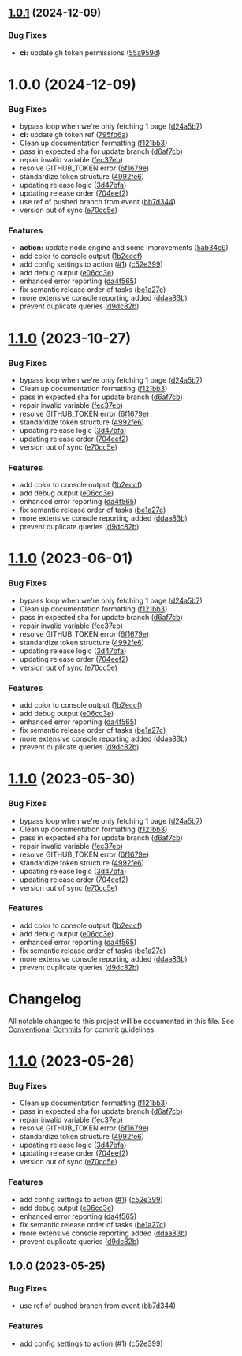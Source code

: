 ## [1.0.1](https://github.com/DiegoRamil/actions-pr-auto-update/compare/v1.0.0...v1.0.1) (2024-12-09)


### Bug Fixes

* **ci:** update gh token permissions ([55a959d](https://github.com/DiegoRamil/actions-pr-auto-update/commit/55a959d8acbb36ad084b6bf999c58785961b35ea))

# 1.0.0 (2024-12-09)


### Bug Fixes

* bypass loop when we're only fetching 1 page ([d24a5b7](https://github.com/DiegoRamil/actions-pr-auto-update/commit/d24a5b7511d724503960279dbbc320ec62192863))
* **ci:** update gh token ref ([795fb6a](https://github.com/DiegoRamil/actions-pr-auto-update/commit/795fb6a190391828b36b18cecc642c5f4973e37f))
* Clean up documentation formatting ([f121bb3](https://github.com/DiegoRamil/actions-pr-auto-update/commit/f121bb3cc267de17b916b296f19e7cb5e087fc61))
* pass in expected sha for update branch ([d6af7cb](https://github.com/DiegoRamil/actions-pr-auto-update/commit/d6af7cb3a51d40213690d600f2f269a26271bfe2))
* repair invalid variable ([fec37eb](https://github.com/DiegoRamil/actions-pr-auto-update/commit/fec37eb9b8133b4e21ab6765f73433c78f4d164b))
* resolve GITHUB_TOKEN error ([6f1679e](https://github.com/DiegoRamil/actions-pr-auto-update/commit/6f1679eb736ad2d120e597c5809c3b50f5f76854))
* standardize token structure ([4992fe6](https://github.com/DiegoRamil/actions-pr-auto-update/commit/4992fe610e39282e73f5605109cc3d38886917e7))
* updating release logic ([3d47bfa](https://github.com/DiegoRamil/actions-pr-auto-update/commit/3d47bfaf9f4fde317d906f3528d760bcbc2e8c06))
* updating release order ([704eef2](https://github.com/DiegoRamil/actions-pr-auto-update/commit/704eef2cce989f655c801dec7645e1ea6177f46b))
* use ref of pushed branch from event ([bb7d344](https://github.com/DiegoRamil/actions-pr-auto-update/commit/bb7d3447b9695e53a31dae0486d44e11ac8a9559))
* version out of sync ([e70cc5e](https://github.com/DiegoRamil/actions-pr-auto-update/commit/e70cc5e6d6e40d564a9bab163543024de477bc74))


### Features

* **action:** update node engine and some improvements ([5ab34c9](https://github.com/DiegoRamil/actions-pr-auto-update/commit/5ab34c92374ee49fecd9329db9b62f6e0f6f3870))
* add color to console output ([1b2eccf](https://github.com/DiegoRamil/actions-pr-auto-update/commit/1b2eccf10b5e85f73cdd99fcb9ed6a785d9bc303))
* add config settings to action ([#1](https://github.com/DiegoRamil/actions-pr-auto-update/issues/1)) ([c52e399](https://github.com/DiegoRamil/actions-pr-auto-update/commit/c52e399a87703428f67136373cd5a6eb86ff6fe2))
* add debug output ([e06cc3e](https://github.com/DiegoRamil/actions-pr-auto-update/commit/e06cc3eee9a86bad00f712b079502c15a321f330))
* enhanced error reporting ([da4f565](https://github.com/DiegoRamil/actions-pr-auto-update/commit/da4f56553a0bf272b94cdfcdaddec3aba264c70b))
* fix semantic release order of tasks ([be1a27c](https://github.com/DiegoRamil/actions-pr-auto-update/commit/be1a27c4e4105b3b49c7900555b8b31b26f2c368))
* more extensive console reporting added ([ddaa83b](https://github.com/DiegoRamil/actions-pr-auto-update/commit/ddaa83b0185d54fca0664b5849f8d86ba7e2e03d))
* prevent duplicate queries ([d9dc82b](https://github.com/DiegoRamil/actions-pr-auto-update/commit/d9dc82b794e3ee41fbf74edefcd5fd2ffec7b622))

# [1.1.0](https://github.com/castastrophe/actions-pr-auto-update/compare/v1.0.0...v1.1.0) (2023-10-27)


### Bug Fixes

* bypass loop when we're only fetching 1 page ([d24a5b7](https://github.com/castastrophe/actions-pr-auto-update/commit/d24a5b7511d724503960279dbbc320ec62192863))
* Clean up documentation formatting ([f121bb3](https://github.com/castastrophe/actions-pr-auto-update/commit/f121bb3cc267de17b916b296f19e7cb5e087fc61))
* pass in expected sha for update branch ([d6af7cb](https://github.com/castastrophe/actions-pr-auto-update/commit/d6af7cb3a51d40213690d600f2f269a26271bfe2))
* repair invalid variable ([fec37eb](https://github.com/castastrophe/actions-pr-auto-update/commit/fec37eb9b8133b4e21ab6765f73433c78f4d164b))
* resolve GITHUB_TOKEN error ([6f1679e](https://github.com/castastrophe/actions-pr-auto-update/commit/6f1679eb736ad2d120e597c5809c3b50f5f76854))
* standardize token structure ([4992fe6](https://github.com/castastrophe/actions-pr-auto-update/commit/4992fe610e39282e73f5605109cc3d38886917e7))
* updating release logic ([3d47bfa](https://github.com/castastrophe/actions-pr-auto-update/commit/3d47bfaf9f4fde317d906f3528d760bcbc2e8c06))
* updating release order ([704eef2](https://github.com/castastrophe/actions-pr-auto-update/commit/704eef2cce989f655c801dec7645e1ea6177f46b))
* version out of sync ([e70cc5e](https://github.com/castastrophe/actions-pr-auto-update/commit/e70cc5e6d6e40d564a9bab163543024de477bc74))


### Features

* add color to console output ([1b2eccf](https://github.com/castastrophe/actions-pr-auto-update/commit/1b2eccf10b5e85f73cdd99fcb9ed6a785d9bc303))
* add debug output ([e06cc3e](https://github.com/castastrophe/actions-pr-auto-update/commit/e06cc3eee9a86bad00f712b079502c15a321f330))
* enhanced error reporting ([da4f565](https://github.com/castastrophe/actions-pr-auto-update/commit/da4f56553a0bf272b94cdfcdaddec3aba264c70b))
* fix semantic release order of tasks ([be1a27c](https://github.com/castastrophe/actions-pr-auto-update/commit/be1a27c4e4105b3b49c7900555b8b31b26f2c368))
* more extensive console reporting added ([ddaa83b](https://github.com/castastrophe/actions-pr-auto-update/commit/ddaa83b0185d54fca0664b5849f8d86ba7e2e03d))
* prevent duplicate queries ([d9dc82b](https://github.com/castastrophe/actions-pr-auto-update/commit/d9dc82b794e3ee41fbf74edefcd5fd2ffec7b622))

# [1.1.0](https://github.com/castastrophe/actions-pr-auto-update/compare/v1.0.0...v1.1.0) (2023-06-01)


### Bug Fixes

* bypass loop when we're only fetching 1 page ([d24a5b7](https://github.com/castastrophe/actions-pr-auto-update/commit/d24a5b7511d724503960279dbbc320ec62192863))
* Clean up documentation formatting ([f121bb3](https://github.com/castastrophe/actions-pr-auto-update/commit/f121bb3cc267de17b916b296f19e7cb5e087fc61))
* pass in expected sha for update branch ([d6af7cb](https://github.com/castastrophe/actions-pr-auto-update/commit/d6af7cb3a51d40213690d600f2f269a26271bfe2))
* repair invalid variable ([fec37eb](https://github.com/castastrophe/actions-pr-auto-update/commit/fec37eb9b8133b4e21ab6765f73433c78f4d164b))
* resolve GITHUB_TOKEN error ([6f1679e](https://github.com/castastrophe/actions-pr-auto-update/commit/6f1679eb736ad2d120e597c5809c3b50f5f76854))
* standardize token structure ([4992fe6](https://github.com/castastrophe/actions-pr-auto-update/commit/4992fe610e39282e73f5605109cc3d38886917e7))
* updating release logic ([3d47bfa](https://github.com/castastrophe/actions-pr-auto-update/commit/3d47bfaf9f4fde317d906f3528d760bcbc2e8c06))
* updating release order ([704eef2](https://github.com/castastrophe/actions-pr-auto-update/commit/704eef2cce989f655c801dec7645e1ea6177f46b))
* version out of sync ([e70cc5e](https://github.com/castastrophe/actions-pr-auto-update/commit/e70cc5e6d6e40d564a9bab163543024de477bc74))


### Features

* add color to console output ([1b2eccf](https://github.com/castastrophe/actions-pr-auto-update/commit/1b2eccf10b5e85f73cdd99fcb9ed6a785d9bc303))
* add debug output ([e06cc3e](https://github.com/castastrophe/actions-pr-auto-update/commit/e06cc3eee9a86bad00f712b079502c15a321f330))
* enhanced error reporting ([da4f565](https://github.com/castastrophe/actions-pr-auto-update/commit/da4f56553a0bf272b94cdfcdaddec3aba264c70b))
* fix semantic release order of tasks ([be1a27c](https://github.com/castastrophe/actions-pr-auto-update/commit/be1a27c4e4105b3b49c7900555b8b31b26f2c368))
* more extensive console reporting added ([ddaa83b](https://github.com/castastrophe/actions-pr-auto-update/commit/ddaa83b0185d54fca0664b5849f8d86ba7e2e03d))
* prevent duplicate queries ([d9dc82b](https://github.com/castastrophe/actions-pr-auto-update/commit/d9dc82b794e3ee41fbf74edefcd5fd2ffec7b622))

# [1.1.0](https://github.com/castastrophe/actions-pr-auto-update/compare/v1.0.0...v1.1.0) (2023-05-30)


### Bug Fixes

* bypass loop when we're only fetching 1 page ([d24a5b7](https://github.com/castastrophe/actions-pr-auto-update/commit/d24a5b7511d724503960279dbbc320ec62192863))
* Clean up documentation formatting ([f121bb3](https://github.com/castastrophe/actions-pr-auto-update/commit/f121bb3cc267de17b916b296f19e7cb5e087fc61))
* pass in expected sha for update branch ([d6af7cb](https://github.com/castastrophe/actions-pr-auto-update/commit/d6af7cb3a51d40213690d600f2f269a26271bfe2))
* repair invalid variable ([fec37eb](https://github.com/castastrophe/actions-pr-auto-update/commit/fec37eb9b8133b4e21ab6765f73433c78f4d164b))
* resolve GITHUB_TOKEN error ([6f1679e](https://github.com/castastrophe/actions-pr-auto-update/commit/6f1679eb736ad2d120e597c5809c3b50f5f76854))
* standardize token structure ([4992fe6](https://github.com/castastrophe/actions-pr-auto-update/commit/4992fe610e39282e73f5605109cc3d38886917e7))
* updating release logic ([3d47bfa](https://github.com/castastrophe/actions-pr-auto-update/commit/3d47bfaf9f4fde317d906f3528d760bcbc2e8c06))
* updating release order ([704eef2](https://github.com/castastrophe/actions-pr-auto-update/commit/704eef2cce989f655c801dec7645e1ea6177f46b))
* version out of sync ([e70cc5e](https://github.com/castastrophe/actions-pr-auto-update/commit/e70cc5e6d6e40d564a9bab163543024de477bc74))


### Features

* add color to console output ([1b2eccf](https://github.com/castastrophe/actions-pr-auto-update/commit/1b2eccf10b5e85f73cdd99fcb9ed6a785d9bc303))
* add debug output ([e06cc3e](https://github.com/castastrophe/actions-pr-auto-update/commit/e06cc3eee9a86bad00f712b079502c15a321f330))
* enhanced error reporting ([da4f565](https://github.com/castastrophe/actions-pr-auto-update/commit/da4f56553a0bf272b94cdfcdaddec3aba264c70b))
* fix semantic release order of tasks ([be1a27c](https://github.com/castastrophe/actions-pr-auto-update/commit/be1a27c4e4105b3b49c7900555b8b31b26f2c368))
* more extensive console reporting added ([ddaa83b](https://github.com/castastrophe/actions-pr-auto-update/commit/ddaa83b0185d54fca0664b5849f8d86ba7e2e03d))
* prevent duplicate queries ([d9dc82b](https://github.com/castastrophe/actions-pr-auto-update/commit/d9dc82b794e3ee41fbf74edefcd5fd2ffec7b622))

# Changelog

All notable changes to this project will be documented in this file. See [Conventional Commits](https://conventionalcommits.org) for commit guidelines.

# [1.1.0](https://github.com/castastrophe/actions-pr-auto-update/compare/v1.0.1...v1.1.0) (2023-05-26)

### Bug Fixes

* Clean up documentation formatting ([f121bb3](https://github.com/castastrophe/actions-pr-auto-update/commit/f121bb3cc267de17b916b296f19e7cb5e087fc61))
* pass in expected sha for update branch ([d6af7cb](https://github.com/castastrophe/actions-pr-auto-update/commit/d6af7cb3a51d40213690d600f2f269a26271bfe2))
* repair invalid variable ([fec37eb](https://github.com/castastrophe/actions-pr-auto-update/commit/fec37eb9b8133b4e21ab6765f73433c78f4d164b))
* resolve GITHUB_TOKEN error ([6f1679e](https://github.com/castastrophe/actions-pr-auto-update/commit/6f1679eb736ad2d120e597c5809c3b50f5f76854))
* standardize token structure ([4992fe6](https://github.com/castastrophe/actions-pr-auto-update/commit/4992fe610e39282e73f5605109cc3d38886917e7))
* updating release logic ([3d47bfa](https://github.com/castastrophe/actions-pr-auto-update/commit/3d47bfaf9f4fde317d906f3528d760bcbc2e8c06))
* updating release order ([704eef2](https://github.com/castastrophe/actions-pr-auto-update/commit/704eef2cce989f655c801dec7645e1ea6177f46b))
* version out of sync ([e70cc5e](https://github.com/castastrophe/actions-pr-auto-update/commit/e70cc5e6d6e40d564a9bab163543024de477bc74))

### Features

* add config settings to action ([#1](https://github.com/castastrophe/actions-pr-auto-update/issues/1)) ([c52e399](https://github.com/castastrophe/actions-pr-auto-update/commit/c52e399a87703428f67136373cd5a6eb86ff6fe2))
* add debug output ([e06cc3e](https://github.com/castastrophe/actions-pr-auto-update/commit/e06cc3eee9a86bad00f712b079502c15a321f330))
* enhanced error reporting ([da4f565](https://github.com/castastrophe/actions-pr-auto-update/commit/da4f56553a0bf272b94cdfcdaddec3aba264c70b))
* fix semantic release order of tasks ([be1a27c](https://github.com/castastrophe/actions-pr-auto-update/commit/be1a27c4e4105b3b49c7900555b8b31b26f2c368))
* more extensive console reporting added ([ddaa83b](https://github.com/castastrophe/actions-pr-auto-update/commit/ddaa83b0185d54fca0664b5849f8d86ba7e2e03d))
* prevent duplicate queries ([d9dc82b](https://github.com/castastrophe/actions-pr-auto-update/commit/d9dc82b794e3ee41fbf74edefcd5fd2ffec7b622))

## 1.0.0 (2023-05-25)

### Bug Fixes

* use ref of pushed branch from event ([bb7d344](https://github.com/castastrophe/actions-pr-auto-update/commit/bb7d3447b9695e53a31dae0486d44e11ac8a9559))

### Features

* add config settings to action ([#1](https://github.com/castastrophe/actions-pr-auto-update/issues/1)) ([c52e399](https://github.com/castastrophe/actions-pr-auto-update/commit/c52e399a87703428f67136373cd5a6eb86ff6fe2))
